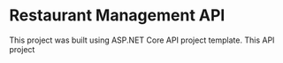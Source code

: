 # Restaurant Management API
This project was built using ASP.NET Core API project template. This API project 
